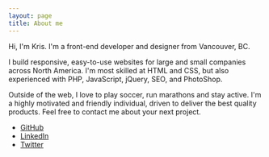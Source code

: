 ```yaml
---
layout: page
title: About me
---
```



Hi, I'm Kris. I'm a front-end developer and designer from Vancouver, BC. 

I build responsive, easy-to-use websites for large and small companies across North America. I'm most skilled at HTML and CSS, but also experienced with PHP, JavaScript, jQuery, SEO, and PhotoShop.

Outside of the web, I love to play soccer, run marathons and stay active. I'm a highly motivated and friendly individual, driven to deliver the best quality products. Feel free to contact me about your next project.

<ul>
<li><a href="https://github.com/kwignes" target="_blank">GitHub</a></li>
<li><a href="https://ca.linkedin.com/in/kriswignes" target="_blank">LinkedIn</a></li>
<li><a href="https://twitter.com/kriswignes?lang=en" target="_blank">Twitter</a></li>
</ul>